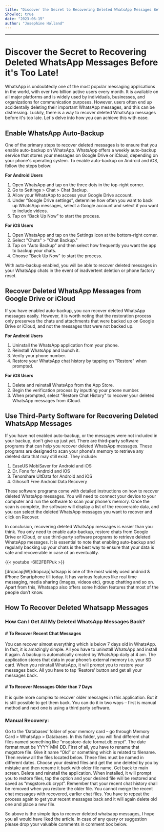 ```yaml
---
title: "Discover the Secret to Recovering Deleted WhatsApp Messages Before it's Too Late!"
ShowToc: true 
date: "2023-06-15"
author: "Josephine Holland"
---
```

*****
# Discover the Secret to Recovering Deleted WhatsApp Messages Before it's Too Late!

WhatsApp is undoubtedly one of the most popular messaging applications in the world, with over two billion active users every month. It is available on all major platforms and is widely used by individuals, businesses, and organizations for communication purposes. However, users often end up accidentally deleting their important WhatsApp messages, and this can be distressing. Luckily, there is a way to recover deleted WhatsApp messages before it's too late. Let's delve into how you can achieve this with ease.

## Enable WhatsApp Auto-Backup

One of the primary steps to recover deleted messages is to ensure that you enable auto-backup on WhatsApp. WhatsApp offers a weekly auto-backup service that stores your messages on Google Drive or iCloud, depending on your phone's operating system. To enable auto-backup on Android and iOS, follow the steps below:

**For Android Users**

1. Open WhatsApp and tap on the three dots in the top-right corner.
2. Go to Settings > Chat > Chat Backup.
3. Allow your WhatsApp to access your Google Drive account.
4. Under “Google Drive settings”, determine how often you want to back up WhatsApp messages, select a Google account and select if you want to include videos.
5. Tap on “Back Up Now” to start the process.

**For iOS Users**

1. Open WhatsApp and tap on the Settings icon at the bottom-right corner.
2. Select "Chats" > "Chat Backup."
3. Tap on "Auto Backup" and then select how frequently you want the app to backup your chats.
4. Choose "Back Up Now" to start the process.

With auto-backup enabled, you will be able to recover deleted messages in your WhatsApp chats in the event of inadvertent deletion or phone factory reset.

## Recover Deleted WhatsApp Messages from Google Drive or iCloud

If you have enabled auto-backup, you can recover deleted WhatsApp messages easily. However, it is worth noting that the restoration process only preserves the chats and attachments that were backed up on Google Drive or iCloud, and not the messages that were not backed up.

**For Android Users**

1. Uninstall the WhatsApp application from your phone.
2. Reinstall WhatsApp and launch it.
3. Verify your phone number.
4. Restore your WhatsApp chat history by tapping on "Restore" when prompted.

**For iOS Users**

1. Delete and reinstall WhatsApp from the App Store.
2. Begin the verification process by inputting your phone number.
3. When prompted, select "Restore Chat History" to recover your deleted WhatsApp messages from iCloud.

## Use Third-Party Software for Recovering Deleted WhatsApp Messages

If you have not enabled auto-backup, or the messages were not included in your backup, don't give up just yet. There are third-party software programs that can help you recover deleted WhatsApp messages. These programs are designed to scan your phone's memory to retrieve any deleted data that may still exist. They include:

1. EaseUS MobiSaver for Android and iOS
2. Dr. Fone for Android and iOS
3. Tenorshare UltData for Android and iOS
4. Gihosoft Free Android Data Recovery

These software programs come with detailed instructions on how to recover deleted WhatsApp messages. You will need to connect your device to your computer and run the software to scan your phone's memory. Once the scan is complete, the software will display a list of the recoverable data, and you can select the deleted WhatsApp messages you want to recover and click on Recover.

In conclusion, recovering deleted WhatsApp messages is easier than you think. You only need to enable auto-backup, restore chats from Google Drive or iCloud, or use third-party software programs to retrieve deleted WhatsApp messages. It is essential to note that enabling auto-backup and regularly backing up your chats is the best way to ensure that your data is safe and recoverable in case of an eventuality.

{{< youtube -6IE2FBFPuk >}} 



[dropcap]W[/dropcap]hatsapp is one of the most widely used android & iPhone Smartphone till today. It has various features like real time messaging, media sharing (images, videos etc), group chatting and so on. Apart from this, Whatsapp also offers some hidden features that most of the people don’t know.
 
 

 
## How To Recover Deleted Whatsapp Messages
 
### How Can I Get All My Deleted WhatsApp Messages Back?
 
#### # To Recover Recent Chat Messages


You can recover almost everything which is below 7 days old in WhatsApp. In fact, it is amazingly simple. All you have to uninstall WhatsApp and install it again. A backup is automatically created by WhatsApp daily at 4 am. The application stores that data in your phone’s external memory i.e. your SD card. When you reinstall WhatsApp, it will prompt you to restore your messages back. All you have to tap ‘Restore’ button and get all your messages back.

 
#### # To Recover Messages Older than 7 Days


It is quite more complex to recover older messages in this application. But it is still possible to get them back. You can do it in two ways – first is manual method and next one is using a third party software.

 
### Manual Recovery:
 

Go to the ‘Databases’ folder of your memory card – go through Memory Card > WhatsApp > Databases. In this folder, you will find different chat files named something like “msgstore-date format.db.crypt“. The date format must be YYYY-MM-DD.
First of all, you have to rename that msgstore file. Give it name “Old” or something which is related to filename.
Then review all the files located below. These files must be named in different dates. Choose your desired files and get the one deleted by you by mistake and then rename it back with older file name.
Get back to main screen. Delete and reinstall the application. When installed, it will prompt you to restore files, tap the option and your desired file will be restored and saved as “msgstore.db.crypt”.
Remember that your recent chat history shall be removed when you restore the older file. You cannot merge the recent chat messages with recovered, earlier chat files. You have to repeat the process again to get your recent messages back and it will again delete old one and place a new file.



So above is the simple tips to recover deleted whatsapp messages, I hope you all would have liked the article. In case of any query or suggestion please drop your valuable comments in comment box below.






